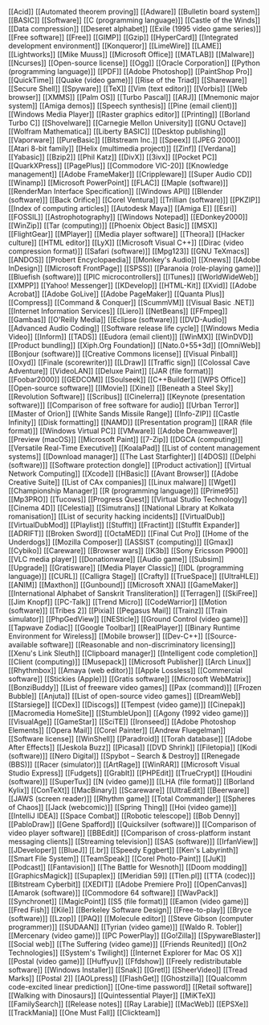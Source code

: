 [[Acid]]
[[Automated theorem proving]]
[[Adware]]
[[Bulletin board system]]
[[BASIC]]
[[Software]]
[[C (programming language)]]
[[Castle of the Winds]]
[[Data compression]]
[[Deseret alphabet]]
[[Exile (1995 video game series)]]
[[Free software]]
[[Free]]
[[GIMP]]
[[Gzip]]
[[HyperCard]]
[[Integrated development environment]]
[[Konqueror]]
[[LimeWire]]
[[LAME]]
[[Lightworks]]
[[Mike Muuss]]
[[Microsoft Office]]
[[MATLAB]]
[[Malware]]
[[Ncurses]]
[[Open-source license]]
[[Ogg]]
[[Oracle Corporation]]
[[Python (programming language)]]
[[PDF]]
[[Adobe Photoshop]]
[[PaintShop Pro]]
[[QuickTime]]
[[Quake (video game)]]
[[Rise of the Triad]]
[[Shareware]]
[[Secure Shell]]
[[Spyware]]
[[TeX]]
[[Vim (text editor)]]
[[Vorbis]]
[[Web browser]]
[[XMMS]]
[[Palm OS]]
[[Turbo Pascal]]
[[ARJ]]
[[Mnemonic major system]]
[[Amiga demos]]
[[Speech synthesis]]
[[Pine (email client)]]
[[Windows Media Player]]
[[Raster graphics editor]]
[[Printing]]
[[Borland Turbo C]]
[[Shovelware]]
[[Carnegie Mellon University]]
[[GNU Octave]]
[[Wolfram Mathematica]]
[[Liberty BASIC]]
[[Desktop publishing]]
[[Vaporware]]
[[PureBasic]]
[[Bitstream Inc.]]
[[Speex]]
[[JPEG 2000]]
[[Atari 8-bit family]]
[[Helix (multimedia project)]]
[[Zinf]]
[[Verdana]]
[[Yabasic]]
[[Bzip2]]
[[Phil Katz]]
[[DivX]]
[[3ivx]]
[[Pocket PC]]
[[QuarkXPress]]
[[PagePlus]]
[[Commodore VIC-20]]
[[Knowledge management]]
[[Adobe FrameMaker]]
[[Crippleware]]
[[Super Audio CD]]
[[Winamp]]
[[Microsoft PowerPoint]]
[[FLAC]]
[[Maple (software)]]
[[RenderMan Interface Specification]]
[[Windows API]]
[[Blender (software)]]
[[Back Orifice]]
[[Corel Ventura]]
[[Trillian (software)]]
[[PKZIP]]
[[Index of computing articles]]
[[Autodesk Maya]]
[[Amiga E]]
[[Esri]]
[[FOSSIL]]
[[Astrophotography]]
[[Windows Notepad]]
[[EDonkey2000]]
[[WinZip]]
[[Tar (computing)]]
[[Phoenix Object Basic]]
[[MSX]]
[[FlightGear]]
[[MPlayer]]
[[Media player software]]
[[Theora]]
[[Hacker culture]]
[[HTML editor]]
[[LyX]]
[[Microsoft Visual C++]]
[[Dirac (video compression format)]]
[[Safari (software)]]
[[Mpg123]]
[[GNU TeXmacs]]
[[ANDOS]]
[[Probert Encyclopaedia]]
[[Monkey's Audio]]
[[Xnews]]
[[Adobe InDesign]]
[[Microsoft FrontPage]]
[[SPSS]]
[[Paranoia (role-playing game)]]
[[Bluefish (software)]]
[[PIC microcontrollers]]
[[ITunes]]
[[WorldWideWeb]]
[[XMPP]]
[[Yahoo! Messenger]]
[[KDevelop]]
[[HTML-Kit]]
[[Xvid]]
[[Adobe Acrobat]]
[[Adobe GoLive]]
[[Adobe PageMaker]]
[[Quanta Plus]]
[[Compress]]
[[Command & Conquer]]
[[ScummVM]]
[[Visual Basic .NET]]
[[Internet Information Services]]
[[Liero]]
[[NetBeans]]
[[FFmpeg]]
[[Gambas]]
[[O'Reilly Media]]
[[Eclipse (software)]]
[[DVD-Audio]]
[[Advanced Audio Coding]]
[[Software release life cycle]]
[[Windows Media Video]]
[[Inform]]
[[TADS]]
[[Eudora (email client)]]
[[WinMX]]
[[WinDVD]]
[[Product bundling]]
[[Xiph.Org Foundation]]
[[Nato.0+55+3d]]
[[OmniWeb]]
[[Bonjour (software)]]
[[Creative Commons license]]
[[Visual Pinball]]
[[Oxyd]]
[[Finale (scorewriter)]]
[[LDraw]]
[[Traffic sign]]
[[Colossal Cave Adventure]]
[[VideoLAN]]
[[Deluxe Paint]]
[[JAR (file format)]]
[[Foobar2000]]
[[GEDCOM]]
[[Soulseek]]
[[C++Builder]]
[[WPS Office]]
[[Open-source software]]
[[IMovie]]
[[Xine]]
[[Beneath a Steel Sky]]
[[Revolution Software]]
[[Scribus]]
[[Cinelerra]]
[[Keynote (presentation software)]]
[[Comparison of free software for audio]]
[[Urban Terror]]
[[Master of Orion]]
[[White Sands Missile Range]]
[[Info-ZIP]]
[[Castle Infinity]]
[[Disk formatting]]
[[NAMD]]
[[Presentation program]]
[[RAR (file format)]]
[[Windows Virtual PC]]
[[VMware]]
[[Adobe Dreamweaver]]
[[Preview (macOS)]]
[[Microsoft Paint]]
[[7-Zip]]
[[DGCA (computing)]]
[[Versatile Real-Time Executive]]
[[KoalaPad]]
[[List of content management systems]]
[[Download manager]]
[[The Last Starfighter]]
[[4DOS]]
[[Delphi (software)]]
[[Software protection dongle]]
[[Product activation]]
[[Virtual Network Computing]]
[[Xcode]]
[[HBasic]]
[[Avant Browser]]
[[Adobe Creative Suite]]
[[List of CAx companies]]
[[Linux malware]]
[[Wget]]
[[Championship Manager]]
[[R (programming language)]]
[[Prime95]]
[[Mp3PRO]]
[[Tucows]]
[[Progress Quest]]
[[Virtual Studio Technology]]
[[Cinema 4D]]
[[Celestia]]
[[Simutrans]]
[[National Library at Kolkata romanisation]]
[[List of security hacking incidents]]
[[VirtualDub]]
[[VirtualDubMod]]
[[Playlist]]
[[StuffIt]]
[[Fractint]]
[[StuffIt Expander]]
[[ADRIFT]]
[[Broken Sword]]
[[OctaMED]]
[[Final Cut Pro]]
[[Home of the Underdogs]]
[[Mozilla Composer]]
[[ASSIST (computing)]]
[[Gmax]]
[[Cybiko]]
[[Careware]]
[[Browser wars]]
[[K3b]]
[[Sony Ericsson P900]]
[[VLC media player]]
[[Donationware]]
[[Audio game]]
[[Subsim]]
[[Upgrade]]
[[Gratisware]]
[[Media Player Classic]]
[[IDL (programming language)]]
[[CURL]]
[[Calligra Stage]]
[[Crafty]]
[[TrueSpace]]
[[UltraHLE]]
[[ANIM]]
[[Maxthon]]
[[Gunbound]]
[[Microsoft XNA]]
[[GameMaker]]
[[International Alphabet of Sanskrit Transliteration]]
[[Terragen]]
[[SkiFree]]
[[Jim Knopf]]
[[PC-Talk]]
[[Trend Micro]]
[[CodeWarrior]]
[[Motion (software)]]
[[Tribes 2]]
[[Pixia]]
[[Pegasus Mail]]
[[Trainz]]
[[Train simulator]]
[[PhpGedView]]
[[NESticle]]
[[Ground Control (video game)]]
[[Tapwave Zodiac]]
[[Google Toolbar]]
[[RealPlayer]]
[[Binary Runtime Environment for Wireless]]
[[Mobile browser]]
[[Dev-C++]]
[[Source-available software]]
[[Reasonable and non-discriminatory licensing]]
[[Xenu's Link Sleuth]]
[[Clipboard manager]]
[[Intelligent code completion]]
[[Client (computing)]]
[[Musepack]]
[[Microsoft Publisher]]
[[Arch Linux]]
[[Rhythmbox]]
[[Amaya (web editor)]]
[[Apple Lossless]]
[[Commercial software]]
[[Stickies (Apple)]]
[[Gratis software]]
[[Microsoft WebMatrix]]
[[BonziBuddy]]
[[List of freeware video games]]
[[Pax (command)]]
[[Frozen Bubble]]
[[Anjuta]]
[[List of open-source video games]]
[[DreamWeb]]
[[Starsiege]]
[[CDex]]
[[Discogs]]
[[Tempest (video game)]]
[[Cinepak]]
[[Macromedia HomeSite]]
[[StumbleUpon]]
[[Agony (1992 video game)]]
[[VisualAge]]
[[GameStar]]
[[SciTE]]
[[Ironseed]]
[[Adobe Photoshop Elements]]
[[Opera Mail]]
[[Corel Painter]]
[[Andrew Fluegelman]]
[[Software license]]
[[WinShell]]
[[Paradroid]]
[[Torah database]]
[[Adobe After Effects]]
[[Jeskola Buzz]]
[[Picasa]]
[[DVD Shrink]]
[[Filetopia]]
[[Kodi (software)]]
[[Nero Digital]]
[[Spybot – Search & Destroy]]
[[Renegade (BBS)]]
[[Racer (simulator)]]
[[ArtRage]]
[[WinRAR]]
[[Microsoft Visual Studio Express]]
[[Fudgets]]
[[GrabIt]]
[[PHPEdit]]
[[TrueCrypt]]
[[Houdini (software)]]
[[SuperTux]]
[[N (video game)]]
[[LHA (file format)]]
[[Borland Kylix]]
[[ConTeXt]]
[[MacBinary]]
[[Scareware]]
[[UltraEdit]]
[[Beerware]]
[[JAWS (screen reader)]]
[[Rhythm game]]
[[Total Commander]]
[[Spheres of Chaos]]
[[Jack (webcomic)]]
[[Spring Thing]]
[[Hoi (video game)]]
[[IntelliJ IDEA]]
[[Space Combat]]
[[Robotic telescope]]
[[Bob Denny]]
[[PabloDraw]]
[[Gene Spafford]]
[[Quicksilver (software)]]
[[Comparison of video player software]]
[[BBEdit]]
[[Comparison of cross-platform instant messaging clients]]
[[Streaming television]]
[[SAS (software)]]
[[IrfanView]]
[[JDeveloper]]
[[BlueJ]]
[[.br]]
[[Speedy Eggbert]]
[[Ken's Labyrinth]]
[[Smart File System]]
[[TeamSpeak]]
[[Corel Photo-Paint]]
[[JuK]]
[[Podcast]]
[[Fantavision]]
[[The Battle for Wesnoth]]
[[Doom modding]]
[[GraphicsMagick]]
[[Supaplex]]
[[Meridian 59]]
[[Tlen.pl]]
[[TTA (codec)]]
[[Bitstream Cyberbit]]
[[XEDIT]]
[[Adobe Premiere Pro]]
[[OpenCanvas]]
[[Amarok (software)]]
[[Commodore 64 software]]
[[WavPack]]
[[Synchronet]]
[[MagicPoint]]
[[S5 (file format)]]
[[Eamon (video game)]]
[[Fred Fish]]
[[Kile]]
[[Berkeley Software Design]]
[[Free-to-play]]
[[Bryce (software)]]
[[Lzop]]
[[PAQ]]
[[Molecule editor]]
[[Steve Gibson (computer programmer)]]
[[SUDAAN]]
[[Tyrian (video game)]]
[[Waldo R. Tobler]]
[[Mercenary (video game)]]
[[PC PowerPlay]]
[[Go!Zilla]]
[[SpywareBlaster]]
[[Social web]]
[[The Suffering (video game)]]
[[Friends Reunited]]
[[On2 Technologies]]
[[System's Twilight]]
[[Internet Explorer for Mac OS X]]
[[Postal (video game)]]
[[Huffyuv]]
[[Ffdshow]]
[[Freely redistributable software]]
[[Windows Installer]]
[[Snak]]
[[Gretl]]
[[SheerVideo]]
[[Tread Marks]]
[[Postal 2]]
[[AOLpress]]
[[FlashGet]]
[[Ghostzilla]]
[[Qualcomm code-excited linear prediction]]
[[One-time password]]
[[Retail software]]
[[Walking with Dinosaurs]]
[[Quintessential Player]]
[[MiKTeX]]
[[FamilySearch]]
[[Release notes]]
[[Ray Larabie]]
[[MacWeb]]
[[EPSXe]]
[[TrackMania]]
[[One Must Fall]]
[[Clickteam]]
